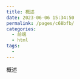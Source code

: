 ```yaml
---
title: 概述
date: 2023-06-06 15:34:50
permalink: /pages/c68bfb/
categories:
  - 前端
  - html
tags:
  - 
---
```

概述